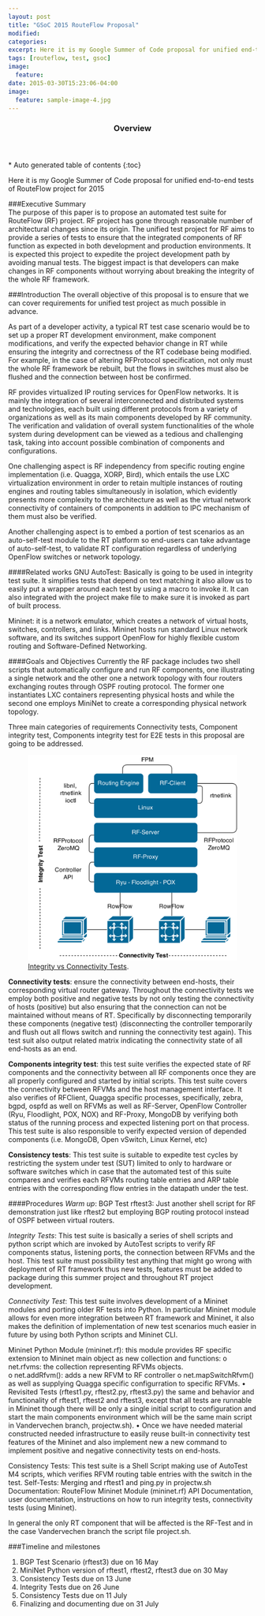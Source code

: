 ```yaml
---
layout: post
title: "GSoC 2015 RouteFlow Proposal"
modified:
categories: 
excerpt: Here it is my Google Summer of Code proposal for unified end-to-end tests of RouteFlow project for 2015 
tags: [routeflow, test, gsoc]
image:
  feature:
date: 2015-03-30T15:23:06-04:00
image:
  feature: sample-image-4.jpg
---
```


<section id="table-of-contents" class="toc">
  <header>
    <h3>Overview</h3>
  </header>
<div id="drawer" markdown="1">
*  Auto generated table of contents
{:toc}
</div>
</section><!-- /#table-of-contents -->

Here it is my Google Summer of Code proposal for unified end-to-end tests of RouteFlow project for 2015 

###Executive Summary 	
The purpose of this paper is to propose an automated test suite for RouteFlow (RF) project. RF project has gone through reasonable number of architectural changes since its origin. The unified test project for RF aims to provide a series of tests to ensure that the integrated components of RF function as expected in both development and production environments.  It is expected this project to expedite the project development path by avoiding manual tests. The biggest impact is that developers can make changes in RF components without worrying about breaking the integrity of the whole RF framework. 

###Introduction
The overall objective of this proposal is to ensure that we can cover requirements for unified test project as much possible in advance. 

As part of a developer activity, a typical RT test case scenario would be to set up a proper RT development environment, make component modifications, and verify the expected behavior change in RT while ensuring the integrity and correctness of the RT codebase being modified. For example, in the case of altering RFProtocol specification, not only must the whole RF framework be rebuilt, but the flows in switches must also be flushed and the connection between host be confirmed. 

RF provides virtualized IP routing services for OpenFlow networks.  It is mainly the integration of several interconnected and distributed systems and technologies, each built using different protocols from a variety of organizations as well as its main components developed by RF community. The verification and validation of overall system functionalities of the whole system during development can be viewed as a tedious and challenging task, taking into account possible combination of components and configurations. 

One challenging aspect is RF independency from specific routing engine implementation (i.e. Quagga, XORP, Bird), which entails the use LXC virtualization environment in order to retain multiple instances of routing engines and routing tables simultaneously in isolation, which evidently presents more complexity to the architecture as well as the virtual network connectivity of containers of components in addition to IPC mechanism of them must also be verified.
 
Another challenging aspect is to embed a  portion of test scenarios as an auto-self-test module to the RT platform so end-users can take advantage of auto-self-test, to validate RT configuration regardless of underlying OpenFlow switches or network topology. 


####Related works
GNU AutoTest: Basically is going to be used in integrity test suite. It simplifies tests that depend on text matching it also allow us to easily put a wrapper around each test by using a macro to invoke it. It can also integrated with the project make file to make sure it is invoked as part of built process.  

Mininet: it is a network emulator, which creates a network of virtual hosts, switches, controllers, and links. Mininet hosts run standard Linux network software, and its switches support OpenFlow for highly flexible custom routing and Software-Defined Networking.

####Goals and Objectives 
Currently the RF package includes two shell scripts that automatically configure and run RF components, one illustrating a single network and the other one a network topology with four routers exchanging routes through OSPF routing protocol. The former one instantiates LXC containers representing physical hosts and while the second one employs MiniNet to create a corresponding physical network topology. 

Three main categories of requirements Connectivity tests, Component integrity test, Components integrity test for E2E tests in this proposal are going to be addressed. 


<figure>
    <a href="/images/routeflow.png"><img src="/images/routeflow.png"></a>
    <figcaption><a href="/images/routeflow.png" title="Figure 1">Integrity vs Connectivity Tests</a>.</figcaption>
</figure>


**Connectivity tests**: ensure the connectivity between end-hosts, their corresponding virtual router gateway. 
Throughout the connectivity tests we employ both positive and negative tests by not only testing the connectivity of hosts (positive) but also ensuring that the connection can not be maintained without means of RT. Specifically by disconnecting temporarily these components (negative test) (disconnecting the controller temporarily and flush out all flows switch and running the connectivity test again). This test suit also output related matrix indicating the connectivity state of all end-hosts as an end.
 
**Components integrity test**: this test suite verifies the expected state of RF components and the connectivity between all RF components once they are all properly configured and started by initial scripts. This test suite covers the connectivity between RFVMs and the host management interface. It also verifies of RFClient, Quagga specific processes, specifically, zebra, bgpd, ospfd as well on RFVMs as well as RF-Server, OpenFlow Controller (Ryu, Floodlight, POX, NOX) and RF-Proxy, MongoDB by verifying both status of the running process and expected listening port on that process. This test suite is also responsible to verify expected version of depended components (i.e. MongoDB, Open vSwitch, Linux Kernel, etc)

**Consistency tests**: This test suite is suitable to expedite test cycles by restricting the system under test (SUT) limited to only to hardware or software switches which in case that the automated test of this suite compares and verifies each RFVMs routing table entries and ARP table entries with the corresponding flow entries in the datapath under the test.

####Procedures
*Warm up*: BGP Test rftest3: Just another shell script for RF demonstration just like rftest2 but employing BGP routing protocol instead of OSPF between virtual routers. 

*Integrity Tests*: This test suite is basically a series of shell scripts and python script which are invoked by AutoTest scripts to verify RF components status, listening ports, the connection between RFVMs and the host. This test suite must possibility test anything that might go wrong with deployment of RT framework thus new tests, features must be added to package during this summer project and throughout RT project development. 
 
*Connectivity Test*: This test suite involves development of a Mininet modules and porting older RF tests into Python. In particular Mininet module allows for even more integration between RT framework and Mininet, it also makes the definition of implementation of new test scenarios much easier in future by using both Python scripts and Mininet CLI. 

Mininet Python Module (mininet.rf): this module provides RF specific extension to Mininet main object as new collection and functions:
o	net.rfvms: the collection representing RFVMs objects.  
o	net.addRfvm(): adds a new RFVM to RF controller
o	net.mapSwitchRfvm() as well as supplying Quagga specific configurration to specific RFVMs.
•	Revisited Tests (rftest1.py, rftest2.py, rftest3.py) the same and behavior and functionality of rftest1, rftest2 and rftest3, except that all tests are runnable in Mininet though there will be only a single initial script to configuration and start the main components environment which will be the same main script in Vandervechen branch, projectw.sh). 
•	Once we have needed material constructed needed infrastructure to easily reuse built-in connectivity test features of the Mininet and also implement new a new command to implement positive and negative connectivity tests on end-hosts.  

Consistency Tests: This test suite is a Shell Script making use of AutoTest M4 scripts, which verifies RFVM routing table entries with the switch in the test. 
Self-Tests: Merging and rftest1 and ping.py in projectw.sh 
Documentation: RouteFlow Mininet Module (mininet.rf) API Documentation, user  documentation, instructions on how to run integrity tests, connectivity tests (using Mininet).

In general the only RT component that will be affected is the RF-Test and in the case Vandervechen branch the script file project.sh.

###Timeline and milestones
1.	BGP Test Scenario (rftest3) due on 16 May
2.	MiniNet Python version of rftest1, rftest2, rftest3 due on 30 May
3.	Consistency Tests due on 13 June
4.	Integrity Tests due on 26 June
5.	Consistency Tests due on 11 July
6.	Finalizing and documenting due on 31 July